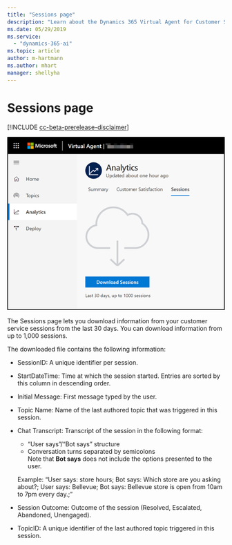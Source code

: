 ```yaml
---
title: "Sessions page"
description: "Learn about the Dynamics 365 Virtual Agent for Customer Service Sessions page."
ms.date: 05/29/2019
ms.service:
  - "dynamics-365-ai"
ms.topic: article
author: m-hartmann
ms.author: mhart
manager: shellyha
---
```


# Sessions page

[!INCLUDE [cc-beta-prerelease-disclaimer](includes/cc-beta-prerelease-disclaimer.md)]

![Sessions page](media/sessions-page.png)

The Sessions page lets you download information from your customer service sessions from the last 30 days. You can download information from up to 1,000 sessions.

The downloaded file contains the following information: 

- SessionID: A unique identifier per session. 

- StartDateTime: Time at which the session started. Entries are sorted by this column in descending order. 

- Initial Message: First message typed by the user.

- Topic Name: Name of the last authored topic that was triggered in this session. 

- Chat Transcript: Transcript of the session in the following format:
    - “User says”/“Bot says” structure
    - Conversation turns separated by semicolons</br>
   Note that **Bot says** does not include the options presented to the user.
    
    Example: “User says: store hours; Bot says: Which store are you asking about?; User says: Bellevue; Bot says: Bellevue store is open from 10am to 7pm every day.;”

- Session Outcome: Outcome of the session (Resolved, Escalated, Abandoned, Unengaged).

- TopicID: A unique identifier of the last authored topic triggered in this session. 
